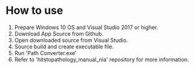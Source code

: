 # How to use

1. Prepare Windows 10 OS and Visual Studio 2017 or higher.
2. Download App Source from Github.
3. Open downloaded source from Visual Studio.
4. Source build and create executable file.
5. Run 'Path Converter.exe'
6. Refer to 'hitstopathology_manual_nia' repository for more information.
